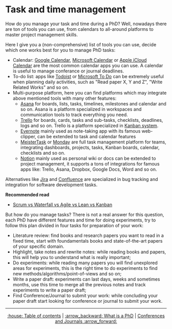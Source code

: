 # Task and time management
How do you manage your task and time during a PhD?
Well, nowadays there are ton of tools you can use, from calendars to all-around platforms to master project management skills.

Here I give you a (non-comprehensive) list of tools you can use, decide which one works best for you to manage PhD tasks:
* Calendar: [Google Calendar](https://www.google.com/calendar), [Microsoft Calendar](https://office.live.com/start/Calendar.aspx) or [Apple iCloud Calendar](https://www.icloud.com/calendar) are the most common calendar apps you can use. A calendar is useful to manage conferance or journal deadlines.
* To-do list: apps like [Todoist](https://todoist.com/) or [Microsoft To Do](https://todo.microsoft.com/tasks/) can be extremely useful when planning daily activities, such as "Read paper X, Y and Z", "Write Related Works" and so on.
* Multi-purpose platform, here you can find platforms which may integrate above mentioned tools with many other features:
  + [Asana](https://asana.com/) for boards, lists, tasks, timelines, milestones and calendar and so on. Asana is a platform specialized in workspaces and communication tools to track everything you need.
  + [Trello](https://trello.com/) for boards, cards, tasks and sub-tasks, checklists, deadlines, logs and so on. Trello is a platform specialized in [Kanban system](https://en.wikipedia.org/wiki/Kanban).
  + [Evernote](https://evernote.com/) mainly used as note-taking app with its famous web-clipper, can be extended to task and calendar features
  + [MeisterTask](https://www.meistertask.com/) or [Monday](https://monday.com/)  are full task management platform for teams, integrating dashboards, projects, tasks, Kanban boards, calendar, checklists and so on.
  + [Notion](https://www.notion.so/) mainly used as personal wiki or docs can be extended to project management, it supports a tons of integrations for famous apps like: Trello, Asana, Dropbox, Google Docs, Word and so on.
  
Alternatives like [Jira](https://www.atlassian.com/software/jira) and [Confluence](https://www.atlassian.com/software/confluence) are specialized in bug tracking and integration for software development tasks.

**Recommended read**
* [Scrum vs Waterfall vs Agile vs Lean vs Kanban](https://www.visual-paradigm.com/scrum/scrum-vs-waterfall-vs-agile-vs-lean-vs-kanban/)

But how do you manage tasks? There is not a real answer for this question, each PhD have different features and time for doing experiments, try to follow this plan divided in four tasks for preparation of your work:
* Literature review: find books and research papers you want to read in a fixed time, start with foundamentals books and state-of-the-art papers of your specific domain. 
* Highlight, take notes and rewrite notes: while reading books and papers, this will help you to understand what is really important;
* Do experiments: while reading many papers you will find unexplored areas for experiments, this is the right time to do experiments to find new methods/algorithms/point-of-views and so on;
* Write a paper draft: experiments can last days, weeks and sometimes months, use this time to merge all the previous notes and track experiments to write a paper draft;
* Find Conference/Journal to submit your work: while concluding your paper draft start looking for conference or journal to submit your work.

---
<div align="center">
<a href='https://github.com/ric-sar/ultimate_phd_student_guide'>:house: Table of contents</a> | 
<a href='https://github.com/ric-sar/ultimate_phd_student_guide/blob/main/what_is_a_phd.md'>:arrow_backward: What is a PhD</a> |
<a href='https://github.com/ric-sar/ultimate_phd_student_guide/blob/main/conferences_and_journals.md'>Conferences and Journals :arrow_forward:</a>
</div>
